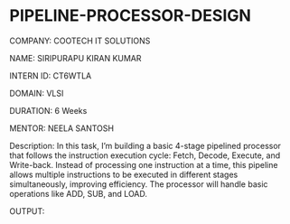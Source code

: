 # PIPELINE-PROCESSOR-DESIGN
COMPANY: COOTECH IT SOLUTIONS

NAME: SIRIPURAPU KIRAN KUMAR 

INTERN ID: CT6WTLA

DOMAIN: VLSI

DURATION: 6 Weeks

MENTOR: NEELA SANTOSH

Description:
In this task, I’m building a basic 4-stage pipelined processor that follows the instruction execution cycle: Fetch, Decode, Execute, and Write-back. Instead of processing one instruction at a time, this pipeline allows multiple instructions to be executed in different stages simultaneously, improving efficiency. The processor will handle basic operations like ADD, SUB, and LOAD. 

OUTPUT:
